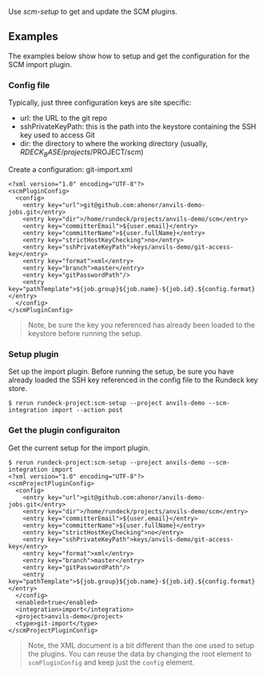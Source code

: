 Use *scm-setup* to get and update the SCM plugins.

## Examples

The examples below show how to setup and get the configuration for the SCM import plugin. 

### Config file
Typically, just three configuration keys are site specific:

* url: the URL to the git repo
* sshPrivateKeyPath: this is the path into the keystore containing the SSH key used to access Git
* dir: the directory to where the working directory (usually, $RDECK_BASE/projects/$PROJECT/scm)

Create a configuration: git-import.xml

	<?xml version="1.0" encoding="UTF-8"?>
	<scmPluginConfig>
	  <config>
	    <entry key="url">git@github.com:ahonor/anvils-demo-jobs.git</entry>
	    <entry key="dir">/home/rundeck/projects/anvils-demo/scm</entry>
	    <entry key="committerEmail">${user.email}</entry>
	    <entry key="committerName">${user.fullName}</entry>
	    <entry key="strictHostKeyChecking">no</entry>
	    <entry key="sshPrivateKeyPath">keys/anvils-demo/git-access-key</entry>
	    <entry key="format">xml</entry>
	    <entry key="branch">master</entry>
	    <entry key="gitPasswordPath"/>
	    <entry key="pathTemplate">${job.group}${job.name}-${job.id}.${config.format}</entry>
	  </config>
	</scmPluginConfig>

> Note, be sure the key you referenced has already been loaded to the keystore before running the setup.

### Setup plugin

Set up the import plugin. Before running the setup, be sure you have already loaded the SSH key referenced in the config file to the Rundeck key store.

	$ rerun rundeck-project:scm-setup --project anvils-demo --scm-integration import --action post

### Get the plugin configuraiton

Get the current setup for the import plugin. 

	$ rerun rundeck-project:scm-setup --project anvils-demo --scm-integration import
	<?xml version="1.0" encoding="UTF-8"?>
	<scmProjectPluginConfig>
	  <config>
	    <entry key="url">git@github.com:ahonor/anvils-demo-jobs.git</entry>
	    <entry key="dir">/home/rundeck/projects/anvils-demo/scm</entry>
	    <entry key="committerEmail">${user.email}</entry>
	    <entry key="committerName">${user.fullName}</entry>
	    <entry key="strictHostKeyChecking">no</entry>
	    <entry key="sshPrivateKeyPath">keys/anvils-demo/git-access-key</entry>
	    <entry key="format">xml</entry>
	    <entry key="branch">master</entry>
	    <entry key="gitPasswordPath"/>
	    <entry key="pathTemplate">${job.group}${job.name}-${job.id}.${config.format}</entry>
	  </config>
	  <enabled>true</enabled>
	  <integration>import</integration>
	  <project>anvils-demo</project>
	  <type>git-import</type>
	</scmProjectPluginConfig>

> Note, the XML document is a bit different than the one used to setup the plugins. You can reuse the data by changing the root element to `scmPluginConfig` and keep just the `config` element.

